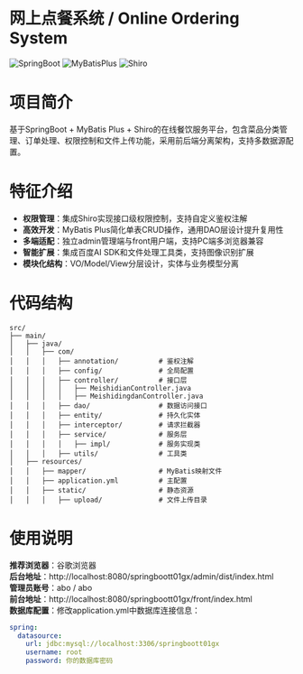 # 网上点餐系统 / Online Ordering System

![SpringBoot](https://img.shields.io/badge/SpringBoot-2.x-brightgreen)
![MyBatisPlus](https://img.shields.io/badge/MyBatisPlus-2.3-blue)
![Shiro](https://img.shields.io/badge/Shiro-1.3.2-orange)

# 项目简介  
基于SpringBoot + MyBatis Plus + Shiro的在线餐饮服务平台，包含菜品分类管理、订单处理、权限控制和文件上传功能，采用前后端分离架构，支持多数据源配置。

# 特征介绍  
- ​**权限管理**：集成Shiro实现接口级权限控制，支持自定义鉴权注解  
- ​**高效开发**：MyBatis Plus简化单表CRUD操作，通用DAO层设计提升复用性  
- ​**多端适配**：独立admin管理端与front用户端，支持PC端多浏览器兼容  
- ​**智能扩展**：集成百度AI SDK和文件处理工具类，支持图像识别扩展  
- ​**模块化结构**：VO/Model/View分层设计，实体与业务模型分离  

# 代码结构 
```
src/
├── main/
│   ├── java/
│   │   ├── com/
│   │   │   ├── annotation/          # 鉴权注解
│   │   │   ├── config/              # 全局配置
│   │   │   ├── controller/          # 接口层
│   │   │   │   ├── MeishidianController.java
│   │   │   │   ├── MeishidingdanController.java
│   │   │   ├── dao/                 # 数据访问接口
│   │   │   ├── entity/              # 持久化实体
│   │   │   ├── interceptor/         # 请求拦截器
│   │   │   ├── service/             # 服务层
│   │   │   │   ├── impl/            # 服务实现类
│   │   │   ├── utils/               # 工具类
│   ├── resources/
│   │   ├── mapper/                  # MyBatis映射文件
│   │   ├── application.yml          # 主配置
│   │   ├── static/                  # 静态资源
│   │   │   ├── upload/              # 文件上传目录
```
# 使用说明
**推荐浏览器**：谷歌浏览器  
**后台地址**：http://localhost:8080/springboott01gx/admin/dist/index.html  
**管理员账号**：abo / abo  
**前台地址**：http://localhost:8080/springboott01gx/front/index.html  
**数据库配置**：修改application.yml中数据库连接信息：
```yaml
spring:
  datasource:
    url: jdbc:mysql://localhost:3306/springboott01gx
    username: root
    password: 你的数据库密码